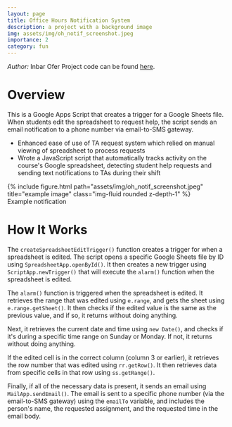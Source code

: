 ```yaml
---
layout: page
title: Office Hours Notification System
description: a project with a background image
img: assets/img/oh_notif_screenshot.jpeg
importance: 2
category: fun
---
```


<em>Author:</em> Inbar Ofer
Project code can be found [here](https://script.google.com/d/15BPkvuq53yt_keMI4ZD5bAdR3GkYExFAzY59ZhyDcbhwxqbeK6x3PV76/edit?usp=sharing).

# Overview

This is a Google Apps Script that creates a trigger for a Google Sheets file. When students edit the spreadsheet to request help, the script sends an email notification to a phone number via email-to-SMS gateway.

- Enhanced ease of use of TA request system which relied on manual viewing of spreadsheet to process requests
- Wrote a JavaScript script that automatically tracks activity on the course's Google spreadsheet, detecting student help requests and
sending text notifications to TAs during their shift

<div class="row">
    <div class="col-sm mt-3 mt-md-0 text-center">
        {% include figure.html path="assets/img/oh_notif_screenshot.jpeg" title="example image" class="img-fluid rounded z-depth-1" %}
    </div>
</div>
<div class="caption">
    Example notification
</div>

# How It Works

The `createSpreadsheetEditTrigger()` function creates a trigger for when a spreadsheet is edited. The script opens a specific Google Sheets file by ID using `SpreadsheetApp.openById()`. It then creates a new trigger using `ScriptApp.newTrigger()` that will execute the `alarm()` function when the spreadsheet is edited.

The `alarm()` function is triggered when the spreadsheet is edited. It retrieves the range that was edited using `e.range`, and gets the sheet using `e.range.getSheet()`. It then checks if the edited value is the same as the previous value, and if so, it returns without doing anything.

Next, it retrieves the current date and time using `new Date()`, and checks if it's during a specific time range on Sunday or Monday. If not, it returns without doing anything.

If the edited cell is in the correct column (column 3 or earlier), it retrieves the row number that was edited using `rr.getRow()`. It then retrieves data from specific cells in that row using `ss.getRange()`.

Finally, if all of the necessary data is present, it sends an email using `MailApp.sendEmail()`. The email is sent to a specific phone number (via the email-to-SMS gateway) using the `emailTo` variable, and includes the person's name, the requested assignment, and the requested time in the email body.
